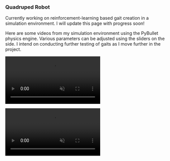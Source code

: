 ### Quadruped Robot
Currently working on reinforcement-learning based gait creation in a simulation environment. I will update this page with progress soon!

Here are some videos from my simulation environment using the PyBullet physics engine. Various parameters can be adjusted using the sliders on the side. I intend on conducting further testing of gaits as I move further in the project.

<video src="https://github.com/SachinSulkunte/SachinSulkunte.github.io/assets/41236722/1471dd37-4e72-4e94-b7f9-8e4d5608ae07" data-canonical-src="https://github.com/SachinSulkunte/SachinSulkunte.github.io/assets/41236722/1471dd37-4e72-4e94-b7f9-8e4d5608ae07" controls="controls" muted="muted" class="d-block rounded-bottom-2 width-fit" style="max-height:300px;"></video>

<video src="https://github.com/SachinSulkunte/SachinSulkunte.github.io/assets/41236722/aada7d45-7456-4c2b-999f-dceb208d1865" data-canonical-src="https://github.com/SachinSulkunte/SachinSulkunte.github.io/assets/41236722/aada7d45-7456-4c2b-999f-dceb208d1865" controls="controls" muted="muted" class="d-block rounded-bottom-2 width-fit" style="max-height:300px;"></video>
